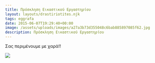 ```yaml
---
title: Πρόσκληση Εικαστικού Εργαστηρίου
layout: layouts/drastiriotites.njk
tags: eggrafa
date: 2015-06-07T19:29:40+00:00
image: /assets/uploads/images/a27a3b73d355048c6bab885897085f62.jpg
description: Πρόσκληση Εικαστικού Εργαστηρίου
---
```

<!-- excerpt -->

Σας περιμένουμε με χαρά!!

![](/assets/uploads/images/90701d02ae3da0e5a21abbd900c25748.jpg)
